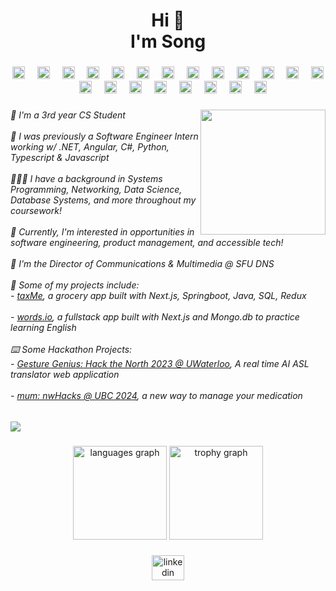 <h1 align="center">Hi 👋  <br>I'm Song</h1>

###

<div align="center">
  <img src="https://cdn.jsdelivr.net/gh/devicons/devicon/icons/python/python-original.svg" height="20" alt="python logo"  />
  <img width="12" />
  <img src="https://cdn.jsdelivr.net/gh/devicons/devicon/icons/c/c-original.svg" height="20" alt="c logo"  />
  <img width="12" />
  <img src="https://cdn.jsdelivr.net/gh/devicons/devicon/icons/csharp/csharp-original.svg" height="20" alt="csharp logo"  />
  <img width="12" />
  <img src="https://cdn.jsdelivr.net/gh/devicons/devicon/icons/cplusplus/cplusplus-original.svg" height="20" alt="cplusplus logo"  />
  <img width="12" />
  <img src="https://cdn.jsdelivr.net/gh/devicons/devicon/icons/java/java-original.svg" height="20" alt="java logo"  />
  <img width="12" />
  <img src="https://cdn.jsdelivr.net/gh/devicons/devicon/icons/javascript/javascript-original.svg" height="20" alt="javascript logo"  />
  <img width="12" />
  <img src="https://cdn.jsdelivr.net/gh/devicons/devicon/icons/typescript/typescript-original.svg" height="20" alt="typescript logo"  />
  <img width="12" />
  <img src="https://cdn.jsdelivr.net/gh/devicons/devicon/icons/react/react-original.svg" height="20" alt="react logo"  />
  <img width="12" />
  <img src="https://cdn.jsdelivr.net/gh/devicons/devicon/icons/nextjs/nextjs-original.svg" height="20" alt="nextjs logo"  />
  <img width="12" />
  <img src="https://cdn.jsdelivr.net/gh/devicons/devicon/icons/angularjs/angularjs-original.svg" height="20" alt="angularjs logo"  />
  <img width="12" />
  <img src="https://cdn.jsdelivr.net/gh/devicons/devicon/icons/dotnetcore/dotnetcore-original.svg" height="20" alt="dotnetcore logo"  />
  <img width="12" />
  <img src="https://cdn.jsdelivr.net/gh/devicons/devicon/icons/redux/redux-original.svg" height="20" alt="redux logo"  />
  <img width="12" />
  <img src="https://cdn.jsdelivr.net/gh/devicons/devicon/icons/nodejs/nodejs-original.svg" height="20" alt="nodejs logo"  />
  <img width="12" />
  <img src="https://cdn.jsdelivr.net/gh/devicons/devicon/icons/bootstrap/bootstrap-original.svg" height="20" alt="bootstrap logo"  />
  <img width="12" />
  <img src="https://cdn.jsdelivr.net/gh/devicons/devicon/icons/pandas/pandas-original.svg" height="20" alt="pandas logo"  />
  <img width="12" />
  <img src="https://cdn.jsdelivr.net/gh/devicons/devicon/icons/numpy/numpy-original.svg" height="20" alt="numpy logo"  />
  <img width="12" />
  <img src="https://cdn.jsdelivr.net/gh/devicons/devicon/icons/microsoftsqlserver/microsoftsqlserver-plain.svg" height="20" alt="microsoftsqlserver logo"  />
  <img width="12" />
  <img src="https://cdn.jsdelivr.net/gh/devicons/devicon/icons/azure/azure-original.svg" height="20" alt="azure logo"  />
  <img width="12" />
  <img src="https://cdn.jsdelivr.net/gh/devicons/devicon/icons/amazonwebservices/amazonwebservices-line-wordmark.svg" height="20" alt="amazonwebservices logo"  />
  <img width="12" />
  <img src="https://cdn.jsdelivr.net/gh/devicons/devicon/icons/git/git-original.svg" height="20" alt="git logo"  />
  <img width="12" />
  <img src="https://cdn.jsdelivr.net/gh/devicons/devicon/icons/jasmine/jasmine-original.svg" height="20" alt="jasmine logo"  />
</div>

###

<img align="right" height="200" src="https://media-hosting.imagekit.io//998e7644ff3d4f8f/my-notion-face-portrait.png?Expires=1831531109&Key-Pair-Id=K2ZIVPTIP2VGHC&Signature=C4QX8qWEbGxeCHxvhieBbtmeKXTR1t8uWnrdf32kosHXZ8mjinhZYuzZkdT9BjMWU-BAgtvFU6jQtZMRJCxr49RkdWdCtxomjIucKSM5WB9LtLV4ZC03bl4Q-3RtgNSa3aF0VMNp4Qp~SomiPUUb8hDQ~VJKqr1BldBugPQpgWlz1eGsN~ejXi1WAKcD5NCWn6s5s89FwB2X3SrCKYVNioAMpPabto~l3avOh2n76plVvvVh8xLeqwebXYlP8PkvIZzcBhct4XnIJq-BQ4482nKiYOVpLiohLTGm4EqA9kSLSq4CVO9WiX-h2vxapidRHGmNvmnx8MK-18sW51fmWg__"  />

###

<h6 align="left">🏫 I'm a 3rd year CS Student <br><br>📱 I was previously a Software Engineer Intern working w/ .NET, Angular, C#, Python, Typescript & Javascript <br><br>👩🏻‍💻 I have a background in Systems Programming, Networking, Data Science, Database Systems, and more throughout my coursework!<br><br>👾 Currently, I'm interested in opportunities in software engineering, product management, and accessible tech! <br><br>🍊 I'm the Director of Communications & Multimedia @ SFU DNS<br><br>🕺 Some of my projects include: <br>- <a href="https://github.com/eunsongkoh/tax-me">taxMe</a>, a grocery app built with Next.js, Springboot, Java, SQL, Redux <br><br>- <a href="wordsio.netlify.app">words.io</a>, a fullstack app built with Next.js and  Mongo.db to practice learning English <br><br>⌨️ Some Hackathon Projects: <br>-  <a href="https://devpost.com/software/gesture-genius-asl-ai-recognition">Gesture Genius: Hack the North 2023 @ UWaterloo</a>, A real time AI ASL translator web application<br><br>- <a href="https://devpost.com/software/mum-manage-your-medication-and-more">mum: nwHacks @ UBC 2024</a>, a new way to manage your medication</h6>

###

<div align="left">
  <img src="https://visitor-badge.laobi.icu/badge?page_id=eunsongkoh.eunsongkoh&left_color=black&right_color=deeppink"  />
</div>

###

<div align="center">
  <img src="https://github-readme-stats.vercel.app/api/top-langs?username=eunsongkoh&locale=en&hide_title=false&layout=compact&card_width=320&langs_count=5&theme=dracula&hide_border=false&order=2" height="150" alt="languages graph"  />
  <img src="https://github-profile-trophy.vercel.app?username=eunsongkoh&theme=dracula&column=-1&row=1&margin-w=8&margin-h=8&no-bg=false&no-frame=false&order=4" height="150" alt="trophy graph"  />
</div>

###

<div align="center">
  <a href="https://www.linkedin.com/in/songkoh/" target="_blank">
    <img src="https://raw.githubusercontent.com/maurodesouza/profile-readme-generator/master/src/assets/icons/social/linkedin/default.svg" width="52" height="40" alt="linkedin logo"  />
  </a>
</div>

